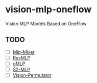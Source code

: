 # vision-mlp-oneflow
Vision MLP Models Based on OneFlow

## TODO
- [ ] [Mlp-Mixer]()
- [ ] [ResMLP]()
- [ ] [gMLP]()
- [ ] [S2-MLP]()
- [ ] [Vision-Permutator]()
